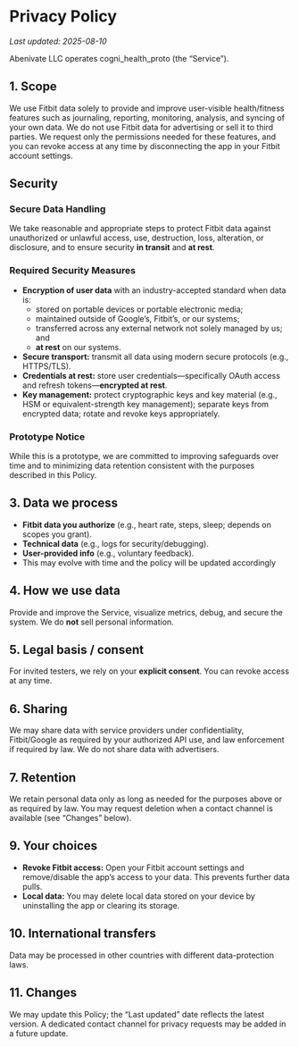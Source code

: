 # Privacy Policy
_Last updated: 2025-08-10_

Abenivate LLC operates cogni_health_proto (the “Service”).

## 1. Scope 
We use Fitbit data solely to provide and improve user-visible health/fitness features such as journaling, reporting, monitoring, analysis, and syncing of your own data. We do not use Fitbit data for advertising or sell it to third parties. We request only the permissions needed for these features, and you can revoke access at any time by disconnecting the app in your Fitbit account settings.

## Security

### Secure Data Handling
We take reasonable and appropriate steps to protect Fitbit data against unauthorized or unlawful access, use, destruction, loss, alteration, or disclosure, and to ensure security **in transit** and **at rest**.

### Required Security Measures
- **Encryption of user data** with an industry-accepted standard when data is:
  - stored on portable devices or portable electronic media;
  - maintained outside of Google’s, Fitbit’s, or our systems;
  - transferred across any external network not solely managed by us; and
  - **at rest** on our systems.
- **Secure transport:** transmit all data using modern secure protocols (e.g., HTTPS/TLS).
- **Credentials at rest:** store user credentials—specifically OAuth access and refresh tokens—**encrypted at rest**.
- **Key management:** protect cryptographic keys and key material (e.g., HSM or equivalent-strength key management); separate keys from encrypted data; rotate and revoke keys appropriately.

### Prototype Notice
While this is a prototype, we are committed to improving safeguards over time and to minimizing data retention consistent with the purposes described in this Policy.

## 3. Data we process
- **Fitbit data you authorize** (e.g., heart rate, steps, sleep; depends on scopes you grant).
- **Technical data** (e.g., logs for security/debugging).
- **User-provided info** (e.g., voluntary feedback).
- This may evolve with time and the policy will be updated accordingly 

## 4. How we use data
Provide and improve the Service, visualize metrics, debug, and secure the system. We do **not** sell personal information.

## 5. Legal basis / consent
For invited testers, we rely on your **explicit consent**. You can revoke access at any time.

## 6. Sharing
We may share data with service providers under confidentiality, Fitbit/Google as required by your authorized API use, and law enforcement if required by law. We do not share data with advertisers.

## 7. Retention
We retain personal data only as long as needed for the purposes above or as required by law. You may request deletion when a contact channel is available (see “Changes” below).

## 9. Your choices
- **Revoke Fitbit access:** Open your Fitbit account settings and remove/disable the app’s access to your data. This prevents further data pulls.
- **Local data:** You may delete local data stored on your device by uninstalling the app or clearing its storage.

## 10. International transfers
Data may be processed in other countries with different data-protection laws.

## 11. Changes
We may update this Policy; the “Last updated” date reflects the latest version. A dedicated contact channel for privacy requests may be added in a future update.
